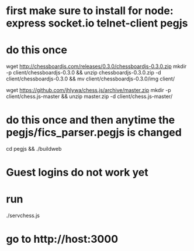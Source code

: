 

# first make sure to install for node:  express socket.io telnet-client pegjs


# do this once
wget http://chessboardjs.com/releases/0.3.0/chessboardjs-0.3.0.zip
mkdir -p client/chessboardjs-0.3.0 && unzip chessboardjs-0.3.0.zip -d client/chessboardjs-0.3.0 && mv client/chessboardjs-0.3.0/img client/

wget https://github.com/jhlywa/chess.js/archive/master.zip
mkdir -p client/chess.js-master && unzip master.zip -d client/chess.js-master/



# do this once and then anytime the pegjs/fics_parser.pegjs is changed
cd pegjs && ./buildweb

# Guest logins do not work yet

# run
./servchess.js


# go to http://host:3000
